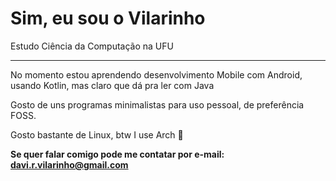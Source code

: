 # Sim, eu sou o Vilarinho

Estudo Ciência da Computação na UFU

---

No momento estou aprendendo desenvolvimento Mobile com Android, usando Kotlin, mas claro que dá pra ler com Java

Gosto de uns programas minimalistas para uso pessoal, de preferência FOSS.

Gosto bastante de Linux, btw I use Arch 🐧

**Se quer falar comigo pode me contatar por e-mail: davi.r.vilarinho@gmail.com**
